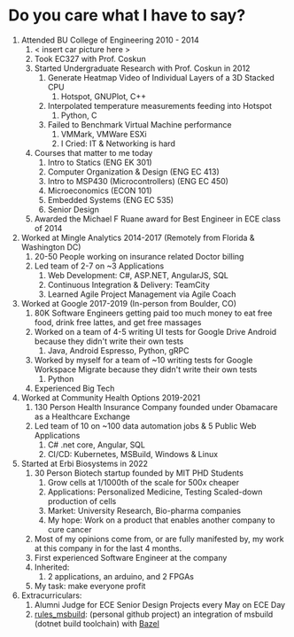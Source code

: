# Do you care what I have to say?

1. Attended BU College of Engineering 2010 - 2014
   1. \< insert car picture here \>
   2. Took EC327 with Prof. Coskun
   3. Started Undergraduate Research with Prof. Coskun in 2012
      1. Generate Heatmap Video of Individual Layers of a 3D Stacked CPU
         1. Hotspot, GNUPlot, C++
      2. Interpolated temperature measurements feeding into Hotspot
         1. Python, C
      3. Failed to Benchmark Virtual Machine performance
         1. VMMark, VMWare ESXi
         2. I Cried: IT & Networking is hard
   4. Courses that matter to me today
      1. Intro to Statics (ENG EK 301)
      2. Computer Organization & Design (ENG EC 413)
      3. Intro to MSP430 (Microcontrollers) (ENG EC 450)
      4. Microeconomics (ECON 101)
      5. Embedded Systems (ENG EC 535)
      6. Senior Design
   5. Awarded the Michael F Ruane award for Best Engineer in ECE class of 2014
2. Worked at Mingle Analytics 2014-2017 (Remotely from Florida & Washington DC)
   1. 20-50 People working on insurance related Doctor billing
   2. Led team of 2-7 on ~3 Applications
      1. Web Development: C#, ASP.NET, AngularJS, SQL
      2. Continuous Integration & Delivery: TeamCity
      3. Learned Agile Project Management via Agile Coach
3. Worked at Google 2017-2019 (In-person from Boulder, CO)
   1. 80K Software Engineers getting paid too much money to eat free food, drink free lattes, and get free massages
   2. Worked on a team of 4-5 writing UI tests for Google Drive Android because they didn't write their own tests
      1. Java, Android Espresso, Python, gRPC
   3. Worked by myself for a team of ~10 writing tests for Google Workspace Migrate because they didn't write their own tests
      1. Python
   4. Experienced Big Tech
4. Worked at Community Health Options 2019-2021
   1. 130 Person Health Insurance Company founded under Obamacare as a Healthcare Exchange
   2. Led team of 10 on ~100 data automation jobs & 5 Public Web Applications 
      1. C# .net core, Angular, SQL
      2. CI/CD: Kubernetes, MSBuild, Windows & Linux
5. Started at Erbi Biosystems in 2022
   1. 30 Person Biotech startup founded by MIT PHD Students
      1. Grow cells at 1/1000th of the scale for 500x cheaper
      2. Applications: Personalized Medicine, Testing Scaled-down production of cells
      3. Market: University Research, Bio-pharma companies
      4. My hope: Work on a product that enables another company to cure cancer
   2. Most of my opinions come from, or are fully manifested by, my work at this company in for the last 4 months.
   3. First experienced Software Engineer at the company
   4. Inherited:
      1. 2 applications, an arduino, and 2 FPGAs
   5. My task: make everyone profit
6. Extracurriculars:
   1. Alumni Judge for ECE Senior Design Projects every May on ECE Day
   2. [rules_msbuild](https://github.com/samhowes/rules_msbuild): (personal github project) an integration of msbuild (dotnet build toolchain) with [Bazel](https://bazel.build) 
